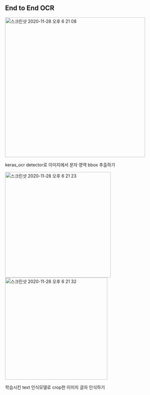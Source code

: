 ## End to End OCR
  
<img width="453" alt="스크린샷 2020-11-28 오후 6 21 08" src="https://user-images.githubusercontent.com/63500940/100498588-9f303180-31a6-11eb-9dd7-37341ed84e23.png">  
  
keras_ocr detector로 이미지에서 문자 영역 bbox 추출하기  
  
<img width="342" alt="스크린샷 2020-11-28 오후 6 21 23" src="https://user-images.githubusercontent.com/63500940/100498590-a22b2200-31a6-11eb-82ef-62efd396cd9e.png">  
  
<img width="331" alt="스크린샷 2020-11-28 오후 6 21 32" src="https://user-images.githubusercontent.com/63500940/100498591-a5261280-31a6-11eb-9779-08971d85ecf9.png">  
  
학습시킨 text 인식모델로 crop한 이미지 글자 인식하기